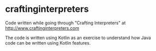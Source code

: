 # craftinginterpreters
Code written while going through "Crafting Interpreters" at http://www.craftinginterpreters.com

The code is written using Kotlin as an exercise to understand how Java code can be written using Kotlin features.
